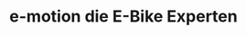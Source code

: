 ---
title: "e-motion  die E-Bike Experten"
url: /erding/e-motion-die-e-bike-experten/
shop: Fahrrad
---